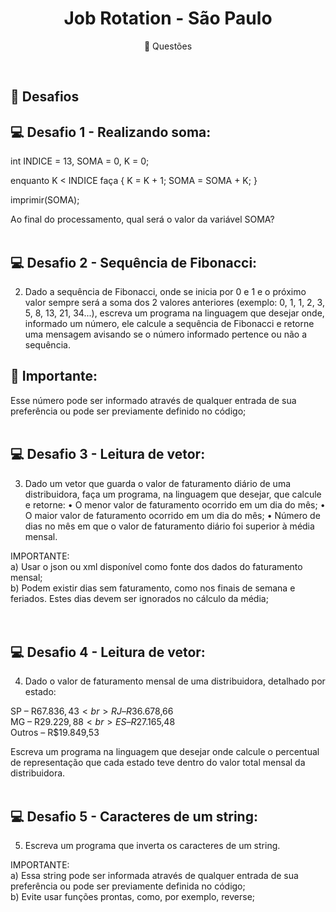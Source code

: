 <h1 align="center"> Job Rotation - São Paulo </h1>

<p align="center">
🔖 Questões
</p>

<br>

## 🚀 Desafios

## 💻 Desafio 1 - Realizando soma:

int INDICE = 13, SOMA = 0, K = 0;

enquanto K < INDICE faça
{
K = K + 1;
SOMA = SOMA + K;
}

imprimir(SOMA);

Ao final do processamento, qual será o valor da variável SOMA?
<br>
<br>


## 💻 Desafio 2 - Sequência de Fibonacci:

2) Dado a sequência de Fibonacci, onde se inicia por 0 e 1 e o próximo valor sempre será a soma dos 2 valores anteriores (exemplo: 0, 1, 1, 2, 3, 5, 8, 13, 21, 34...), escreva um programa na linguagem que desejar onde, informado um número, ele calcule a sequência de Fibonacci e retorne uma mensagem avisando se o número informado pertence ou não a sequência.

## 🔖 Importante:
Esse número pode ser informado através de qualquer entrada de sua preferência ou pode ser previamente definido no código;
<br>
<br>

## 💻 Desafio 3 - Leitura de vetor:

3) Dado um vetor que guarda o valor de faturamento diário de uma distribuidora, faça um programa, na linguagem que desejar, que calcule e retorne:
• O menor valor de faturamento ocorrido em um dia do mês;
• O maior valor de faturamento ocorrido em um dia do mês;
• Número de dias no mês em que o valor de faturamento diário foi superior à média mensal.

IMPORTANTE:<br>
a) Usar o json ou xml disponível como fonte dos dados do faturamento mensal;<br>
b) Podem existir dias sem faturamento, como nos finais de semana e feriados. Estes dias devem ser ignorados no cálculo da média;<br>
<br>
<br>

## 💻 Desafio 4 - Leitura de vetor:

4) Dado o valor de faturamento mensal de uma distribuidora, detalhado por estado:

SP – R$67.836,43<br>
RJ – R$36.678,66<br>
MG – R$29.229,88<br>
ES – R$27.165,48<br>
Outros – R$19.849,53<br>

Escreva um programa na linguagem que desejar onde calcule o percentual de representação que cada estado teve dentro do valor total mensal da distribuidora.
<br>
<br>

## 💻 Desafio 5 - Caracteres de um string:

5) Escreva um programa que inverta os caracteres de um string.<br>

IMPORTANTE:<br>
a) Essa string pode ser informada através de qualquer entrada de sua preferência ou pode ser previamente definida no código;<br>
b) Evite usar funções prontas, como, por exemplo, reverse;<br>
